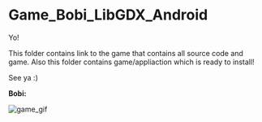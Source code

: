 
# Game_Bobi_LibGDX_Android

Yo!

This folder contains link to the game that contains all source code and game.
Also this folder contains game/appliaction which is ready to install!

See ya :)

**Bobi:**

![game_gif](https://user-images.githubusercontent.com/72278818/117564803-2e266b80-b0ae-11eb-94c7-bea3291d07b5.gif)
